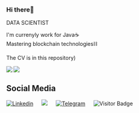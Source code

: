 ### Hi there👋  

<div>DATA SCIENTIST</p>
<div align="justify">I'm currenyly work for Java☕</div><div> Mastering blockchain technologies⛓</>
<p>The CV is in this repository)</>
  
<div r style="display: inline-block; justify-content: space-evenly;">
<img align="right" src="https://github-readme-stats.vercel.app/api/top-langs/?username=l-aleksashka-l&langs_count=6&hide=javascript,css&theme=dark">
<img style="right;" src="https://github-readme-stats.vercel.app/api?username=l-aleksashka-l&count_private=true&show_icons=true&theme=dark&hide_title=true">
</div>
<br />

                                                                                                             
                                                                                                             
## Social Media
[![Linkedin](https://img.shields.io/badge/LinkedIn-0077B5?style=for-the-badge&logo=linkedin&logoColor=white)](https://www.linkedin.com/in/александр-лукашевич-8472a81a7/) &emsp;
[![](https://img.shields.io/badge/Gmail-D14836?style=for-the-badge&logo=gmail&logoColor=white)](mailto:lukashevich.ak@gmail.com) &emsp;
[![Telegram](https://img.shields.io/badge/Telegram-2CA5E0?style=for-the-badge&logo=telegram&logoColor=white)](https://t.me/l_aleksashka_l) &emsp;
![Visitor Badge](https://visitor-badge.laobi.icu/badge?page_id=l-aleksashka-l)
